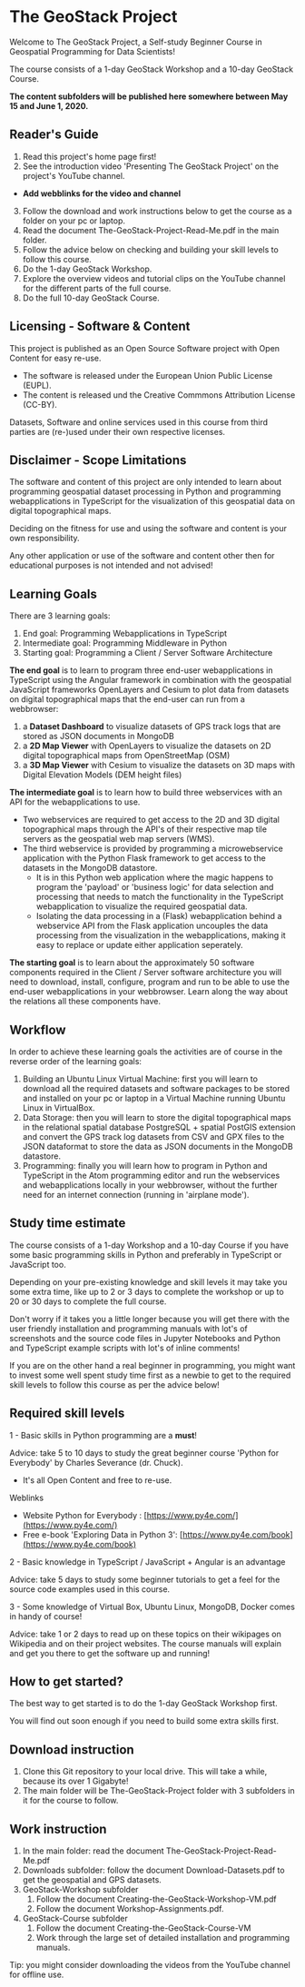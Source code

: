 # The GeoStack Project
Welcome to The GeoStack Project, a Self-study Beginner Course in Geospatial Programming for Data Scientists!


The course consists of a 1-day GeoStack Workshop and a 10-day GeoStack Course.

**The content subfolders will be published here somewhere between May 15 and June 1, 2020.**

## Reader's Guide
1. Read this project's home page first!
2. See the introduction video 'Presenting The GeoStack Project' on the project's YouTube channel.
- **Add webblinks for the video and channel**
3. Follow the download and work instructions below to get the course as a folder on your pc or laptop.
4. Read the document The-GeoStack-Project-Read-Me.pdf in the main folder.
5. Follow the advice below on checking and building your skill levels to follow this course.
6. Do the 1-day GeoStack Workshop.
7. Explore the overview videos and tutorial clips on the YouTube channel for the different parts of the full course.
8. Do the full 10-day GeoStack Course.

## Licensing - Software & Content
This project is published as an Open Source Software project with Open Content for easy re-use.
- The software is released under the European Union Public License (EUPL).
- The content is released und the Creative Commmons Attribution License (CC-BY).

Datasets, Software and online services used in this course from third parties are (re-)used under their own respective licenses.

## Disclaimer - Scope Limitations
The software and content of this project are only intended to learn about programming geospatial dataset processing in Python and programming webapplications in TypeScript for the visualization of this geospatial data on digital topographical maps.

Deciding on the fitness for use and using the software and content is your own responsibility.

Any other application or use of the software and content other then for educational purposes is not intended and not advised!

## Learning Goals
There are 3 learning goals:
1. End goal:          Programming Webapplications in TypeScript
2. Intermediate goal: Programming Middleware in Python
3. Starting goal:     Programming a Client / Server Software Architecture

**The end goal** is to learn to program three end-user webapplications in TypeScript using the Angular framework in combination with the geospatial JavaScript frameworks OpenLayers and Cesium to plot data from datasets on digital topographical maps that the end-user can run from a webbrowser:
1. a **Dataset Dashboard** to visualize datasets of GPS track logs that are stored as JSON documents in MongoDB
2. a **2D Map Viewer** with OpenLayers to visualize the datasets on 2D digital topographical maps from OpenStreetMap (OSM)
3. a **3D Map Viewer** with Cesium to visualize the datasets on 3D maps with Digital Elevation Models (DEM height files)

**The intermediate goal** is to learn how to build three webservices with an API for the webapplications to use.
- Two webservices are required to get access to the 2D and 3D digital topographical maps through the API's of their respective map tile servers as the geospatial web map servers (WMS). 
- The third webservice is provided by programming a microwebservice application with the Python Flask framework to get access to the datasets in the MongoDB datastore. 
  - It is in this Python web application where the magic happens to program the 'payload' or 'business logic' for data selection and processing that needs to match the functionality in the TypeScript webapplication to visualize the required geospatial data.
  - Isolating the data processing in a (Flask) webapplication behind a webservice API from the Flask application uncouples the data processing from the visualization in the webapplications, making it easy to replace or update either application seperately.

**The starting goal** is to learn about the approximately 50 software components required in the Client / Server software architecture you will need to download, install, configure, program and run to be able to use the end-user webapplications in your webbrowser. Learn along the way about the relations all these components have.

## Workflow
In order to achieve these learning goals the activities are of course in the reverse order of the learning goals:
1. Building an Ubuntu Linux Virtual Machine: first you will learn to download all the required datasets and software packages to be stored and installed on your pc or laptop in a Virtual Machine running Ubuntu Linux in VirtualBox.
2. Data Storage: then you will learn to store the digital topographical maps in the relational spatial database PostgreSQL + spatial PostGIS extension and convert the GPS track log datasets from CSV and GPX files to the JSON dataformat to store the data as JSON documents in the MongoDB datastore.
3. Programming: finally you will learn how to program in Python and TypeScript in the Atom programming editor and run the webservices and webapplications locally in your webbrowser, without the further need for an internet connection (running in 'airplane mode').

## Study time estimate
The course consists of a 1-day Workshop and a 10-day Course if you have some basic programming skills in Python and preferably in TypeScript or JavaScript too.


Depending on your pre-existing knowledge and skill levels it may take you some extra time, like up to 2 or 3 days to complete the workshop or up to 20 or 30 days to complete the full course.

Don't worry if it takes you a little longer because you will get there with the user friendly installation and programming manuals with lot's of screenshots and the source code files in Jupyter Notebooks and Python and TypeScript example scripts with lot's of inline comments!


If you are on the other hand a real beginner in programming, you might want to invest some well spent study time first as a newbie to get to the required skill levels to follow this course as per the advice below!

## Required skill levels
1 - Basic skills in Python programming are a **must**!

Advice: take 5 to 10 days to study the great beginner course 'Python for Everybody' by Charles Severance (dr. Chuck).
- It's all Open Content and free to re-use.

Weblinks
- Website Python for Everybody            : [https://www.py4e.com/](https://www.py4e.com/)
- Free e-book 'Exploring Data in Python 3': [https://www.py4e.com/book](https://www.py4e.com/book)




2 - Basic knowledge in TypeScript / JavaScript + Angular is an advantage

Advice: take 5 days to study some beginner tutorials to get a feel for the source code examples used in this course.




3 - Some knowledge of Virtual Box, Ubuntu Linux, MongoDB, Docker comes in handy of course!

Advice: take 1 or 2 days to read up on these topics on their wikipages on Wikipedia and on their project websites.
The course manuals will explain and get you there to get the software up and running!

## How to get started?
The best way to get started is to do the 1-day GeoStack Workshop first.

You will find out soon enough if you need to build some extra skills first.

## Download instruction
1. Clone this Git repository to your local drive. This will take a while, because its over 1 Gigabyte!
2. The main folder will be The-GeoStack-Project folder with 3 subfolders in it for the course to follow.

## Work instruction
1. In the main folder: read the document The-GeoStack-Project-Read-Me.pdf
2. Downloads subfolder: follow the document Download-Datasets.pdf to get the geospatial and GPS datasets.
3. GeoStack-Workshop subfolder
   1) Follow the document Creating-the-GeoStack-Workshop-VM.pdf
   2) Follow the document Workshop-Assignments.pdf.
4. GeoStack-Course subfolder
   1) Follow the document Creating-the-GeoStack-Course-VM
   2) Work through the large set of detailed installation and programming manuals.

Tip: you might consider downloading the videos from the YouTube channel for offline use.

